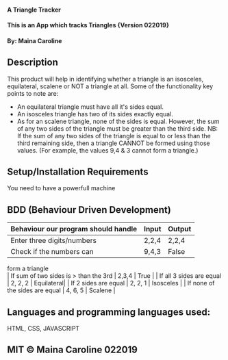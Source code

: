 #### A Triangle Tracker

#### This is an App which tracks Triangles {Version 022019}

#### By: Maina Caroline

## Description
This product will help in identifying whether a triangle is an isosceles, equilateral, scalene or NOT a triangle at all.
Some of the functionality key points to note are:

- An equilateral triangle must have all it's sides equal.
- An isosceles triangle has two of its sides exactly equal.
- As for an scalene triangle, none of the sides is equal. However, the sum of any two sides of the triangle must be greater than the third side.
NB: If the sum of any two sides of the triangle is equal to or less than the third remaining side, then a triangle CANNOT be formed using those values. (For example, the values 9,4 & 3 cannot form a triangle.)

## Setup/Installation Requirements
You need to have a powerfull machine

## BDD (Behaviour Driven Development)

| Behaviour our program should handle           | Input   | Output     |
| ----------------------------------------------|---------| -----------|
| Enter three digits/numbers                    | 2,2,4   | 2,2,4      |
| Check if the numbers can                      | 9,4,3   | False      |
  form a triangle               
| If sum of two sides is > than the 3rd         | 2,3,4   | True       |
| If all 3 sides are equal                      | 2, 2, 2 | Equilateral|
| If 2 sides are equal                          | 2, 2, 1 | Isosceles  |
| If none of the sides are equal                | 4, 6, 5 | Scalene    |
                                 
                                    

## Languages and programming languages used:
HTML, CSS, JAVASCRIPT



## MIT © Maina Caroline 022019




